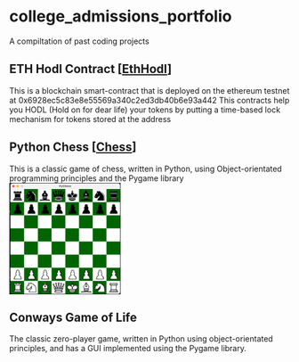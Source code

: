 # college_admissions_portfolio
A compiltation of past coding projects

## ETH Hodl Contract [[EthHodl](EthHodl)]
This is a blockchain smart-contract that is deployed on the ethereum testnet at 0x6928ec5c83e8e55569a340c2ed3db40b6e93a442
This contracts help you HODL (Hold on for dear life) your tokens by putting a time-based lock mechanism for tokens stored at the address 

## Python Chess [[Chess](chess)]
This is a classic game of chess, written in Python, using Object-orientated programming principles and the Pygame library
<img src="https://github.com/RobbyPratl/college_admissions_portfolio/blob/main/static/chess%20screenshot.png" width="200" height="200" align="middle" />


## Conways Game of Life
The classic zero-player game, written in Python using object-orientated principles, and has a GUI implemented using the Pygame library.
